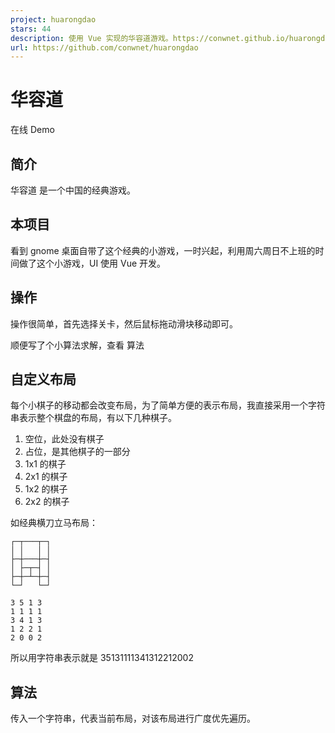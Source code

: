 ```yaml
---
project: huarongdao
stars: 44
description: 使用 Vue 实现的华容道游戏。https://conwnet.github.io/huarongdao/
url: https://github.com/conwnet/huarongdao
---
```


华容道
===

在线 Demo

简介
--

华容道 是一个中国的经典游戏。

本项目
---

看到 gnome 桌面自带了这个经典的小游戏，一时兴起，利用周六周日不上班的时间做了这个小游戏，UI 使用 Vue 开发。

操作
--

操作很简单，首先选择关卡，然后鼠标拖动滑块移动即可。

顺便写了个小算法求解，查看 算法

自定义布局
-----

每个小棋子的移动都会改变布局，为了简单方便的表示布局，我直接采用一个字符串表示整个棋盘的布局，有以下几种棋子。

1.  空位，此处没有棋子
2.  占位，是其他棋子的一部分
3.  1x1 的棋子
4.  2x1 的棋子
5.  1x2 的棋子
6.  2x2 的棋子

如经典横刀立马布局：

```
┌─┬───┬─┐
│ │   │ │
├─┼───┼─┤
│ ├─┬─┤ │
├─┼─┴─┼─┤
└─┘   └─┘

3 5 1 3
1 1 1 1
3 4 1 3
1 2 2 1
2 0 0 2
```

所以用字符串表示就是 35131111341312212002

算法
--

传入一个字符串，代表当前布局，对该布局进行广度优先遍历。
